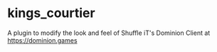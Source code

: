 # kings_courtier
A plugin to modify the look and feel of Shuffle iT's Dominion Client at https://dominion.games
